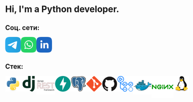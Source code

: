 # Hi, I'm a Python developer.

## Соц. сети:
<div style="display: flex;">
    <a href="https://t.me/Lagodnoff">
        <img src="README/telegram.svg" width="50" height="50">
    </a>
    <a href="https://api.whatsapp.com/send?phone=89998290561">
        <img src="README/WhatsApp.svg" width="50" height="50">
    </a>
    <a href="">
        <img src="README/linkedIn.svg" width="50" height="50">
    </a>
</div>

## Стек:
<div style="display: flex;">
    <img src=README/python.svg width="50" height="50">
    <img src=README/django.svg width="50" height="50">
    <img src=README/djangorest.svg width="60" height="60">
    <img src=README/fastapi.svg width="50" height="50">
    <img src=README/postgresql.svg width="50" height="50">
    <img src=README/git.svg width="50" height="50">
    <img src=README/github.svg width="50" height="50">
    <img src=README/githubactions.svg width="50" height="50">
    <img src=README/docker.svg width="60" height="60">
    <img src=README/nginx.svg width="70" height="70">
    <img src=README/linux.svg width="50" height="50">
</div>
